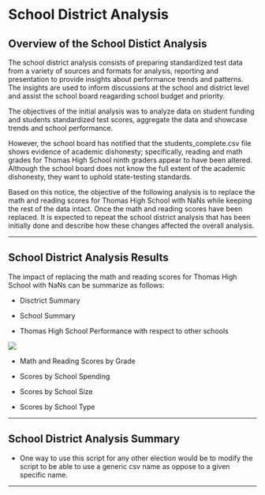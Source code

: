 # School District Analysis

## Overview of the School Distict Analysis

The school district analysis consists of preparing standardized test data from a variety of sources and formats for analysis, reporting and presentation to provide insights about performance trends and patterns. The insights are used to inform discussions at the school and district level and assist the school board reagarding school budget and priority. 

The objectives of the initial analysis was to analyze data on student funding and students standardized test scores, aggregate the data and showcase trends and school performance.

However, the school board has notified that the students_complete.csv file shows evidence of academic dishonesty; specifically, reading and math grades for Thomas High School ninth graders appear to have been altered. Although the school board does not know the full extent of the academic dishonesty, they want to uphold state-testing standards. 

Based on this notice, the objective of the following analysis is to replace the math and reading scores for Thomas High School with NaNs while keeping the rest of the data intact. Once the math and reading scores have been replaced. It is expected to repeat the school district analysis that has been initially done and describe how these changes affected the overall analysis. 

---
## School District Analysis Results

The impact of replacing the math and reading scores for Thomas High School with NaNs can be summarize as follows:

* Disctrict Summary 


	
* School Summary 



* Thomas High School Performance with respect to other schools


![](Images/Total_Votes.png)

* Math and Reading Scores by Grade



* Scores by School Spending


* Scores by School Size



* Scores by School Type
 



---
## School District Analysis Summary

* One way to use this script for any other election would be to modify the script to be able to use a generic csv name as oppose to a given specific name.


---
